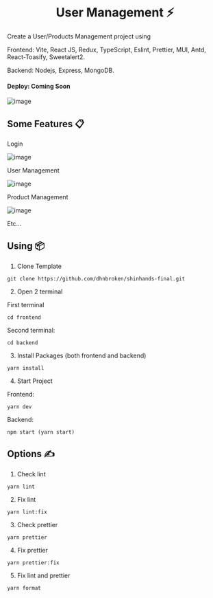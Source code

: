 <h1 align='center'>User Management ⚡</h1>

Create a User/Products Management project using 

Frontend: Vite, React JS, Redux, TypeScript, Eslint, Prettier, MUI, Antd, React-Toasify, Sweetalert2.

Backend: Nodejs, Express, MongoDB.

#### **Deploy: Coming Soon**

![image](https://user-images.githubusercontent.com/70432453/170648662-2ff424b9-74e9-4754-a04d-512fe1496a3b.png)

## **Some Features 📋**

Login

![image](https://user-images.githubusercontent.com/60854411/229021456-05fa64c7-aa98-4993-8136-1eddbf392557.png)


User Management

![image](https://user-images.githubusercontent.com/60854411/229021991-adcd4f59-8986-45ee-be01-c533c177d9f6.png)


Product Management

![image](https://user-images.githubusercontent.com/60854411/229022041-37931f3c-c7f5-4e06-8348-a4f28b1ad2fc.png)


Etc...

## **Using 📦**

1. Clone Template

```
git clone https://github.com/dhnbroken/shinhands-final.git
```

2. Open 2 terminal

First terminal

```
cd frontend
```

Second terminal:

```
cd backend
```

3. Install Packages (both frontend and backend)

```
yarn install
```

4. Start Project

Frontend:

```
yarn dev
```

Backend: 

```
npm start (yarn start)
```


## **Options ✍️**

1. Check lint

```
yarn lint
```

2. Fix lint

```
yarn lint:fix
```

3. Check prettier

```
yarn prettier
```

4. Fix prettier

```
yarn prettier:fix
```

5. Fix lint and prettier

```
yarn format
```
